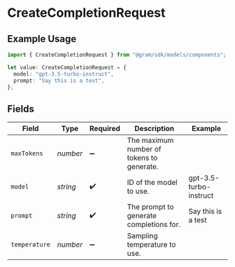 # CreateCompletionRequest

## Example Usage

```typescript
import { CreateCompletionRequest } from "@gram/sdk/models/components";

let value: CreateCompletionRequest = {
  model: "gpt-3.5-turbo-instruct",
  prompt: "Say this is a test",
};
```

## Fields

| Field                                     | Type                                      | Required                                  | Description                               | Example                                   |
| ----------------------------------------- | ----------------------------------------- | ----------------------------------------- | ----------------------------------------- | ----------------------------------------- |
| `maxTokens`                               | *number*                                  | :heavy_minus_sign:                        | The maximum number of tokens to generate. |                                           |
| `model`                                   | *string*                                  | :heavy_check_mark:                        | ID of the model to use.                   | gpt-3.5-turbo-instruct                    |
| `prompt`                                  | *string*                                  | :heavy_check_mark:                        | The prompt to generate completions for.   | Say this is a test                        |
| `temperature`                             | *number*                                  | :heavy_minus_sign:                        | Sampling temperature to use.              |                                           |